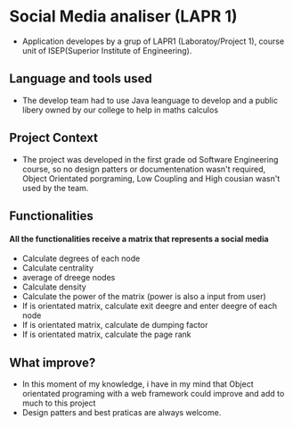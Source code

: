 # Social Media analiser (LAPR 1)
* Application developes by a grup of LAPR1 (Laboratoy/Project 1), course unit of ISEP(Superior Institute of Engineering).

## Language and tools used
* The develop team had to use Java leanguage to develop and a public libery owned by our college to help in maths calculos

## Project Context 
* The project was developed in the first grade od Software Engineering course, so no design patters or documentenation wasn't required, Object Orientated porgraming, Low Coupling and High cousian wasn't used by the team.

## Functionalities
#### All the functionalities receive a matrix that represents a social media 

* Calculate degrees of each node
* Calculate centrality 
* average of dreege nodes
* Calculate density 
* Calculate the power of the matrix (power is also a input from user)
* If is orientated matrix, calculate exit deegre and enter deegre of each node
* If is orientated matrix, calculate de dumping factor
* If is orientated matrix,  calculate the page rank 


## What improve?

* In this moment of my knowledge, i have in my mind that Object orientated programing with a web framework could improve and add to much to this project
* Design patters and best praticas are always welcome.
